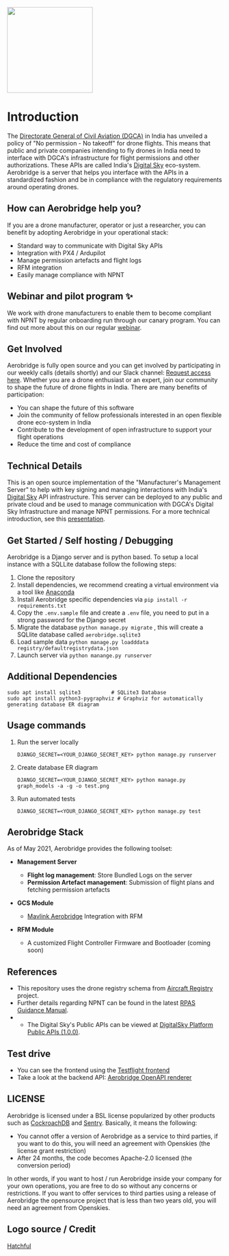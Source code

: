 <img src="https://i.imgur.com/88pvVBP.png" height="200">

# Introduction

The [Directorate General of Civil Aviation (DGCA)](https://dgca.gov.in/digigov-portal/) in India has unveiled a policy of "No permission - No takeoff" for drone flights. This means that public and private companies intending to fly drones in India need to interface with DGCA's infrastructure for flight permissions and other authorizations. These APIs are called India's [Digital Sky](https://digitalsky.dgca.gov.in/) eco-system. Aerobridge is a server that helps you interface with the APIs in a standardized fashion and be in compliance with the regulatory requirements around operating drones.

## How can Aerobridge help you?

If you are a drone manufacturer, operator or just a researcher, you can benefit by adopting Aerobridge in your operational stack:

- Standard way to communicate with Digital Sky APIs
- Integration with PX4 / Ardupilot
- Manage permission artefacts and flight logs
- RFM integration
- Easily manage compliance with NPNT

## Webinar and pilot program ✨

We work with drone manufacturers to enable them to become compliant with NPNT by regular onboarding run through our canary program. You can find out more about this on our regular [webinar](https://webinar.aerobridge.in).

## Get Involved

Aerobridge is fully open source and you can get involved by participating in our weekly calls (details shortly) and our Slack channel: [Request access here](https://forms.gle/qdUgjJHiFQn2Yuhg6). Whether you are a drone enthusiast or an expert, join our community to shape the future of drone flights in India. There are many benefits of participation:

- You can shape the future of this software
- Join the community of fellow professionals interested in an open flexible drone eco-system in India
- Contribute to the development of open infrastructure to support your flight operations
- Reduce the time and cost of compliance

## Technical Details

This is an open source implementation of the "Manufacturer's Management Server" to help with key signing and managing interactions with India's [Digital Sky](https://digitalsky.dgca.gov.in/) API infrastructure. This server can be deployed to any public and private cloud and be used to manage communication with DGCA's Digital Sky Infrastructure and manage NPNT permissions. For a more technical introduction, see this [presentation](https://docs.google.com/presentation/d/1cZrNwNrLtLIj5eKEGql2HN-G1gZFbbGhGbiTB1i16So/edit?usp=sharing).

## Get Started / Self hosting / Debugging

Aerobridge is a Django server and is python based. To setup a local instance with a SQLLite database follow the following steps: 

1. Clone the repository
2. Install dependencies, we recommend creating a virtual environment via a tool like [Anaconda](https://docs.conda.io/en/latest/)
3. Install Aerobridge specific dependencies via `pip install -r requirements.txt`
4. Copy the `.env.sample` file and create a `.env` file, you need to put in a strong password for the Django secret
5. Migrate the database `python manage.py migrate` , this will create a SQLlite database called `aerobridge.sqlite3`
6. Load sample data `python manage.py loadddata registry/defaultregistrydata.json`
7. Launch server via `python manange.py runserver`

## Additional Dependencies

``` 
sudo apt install sqlite3          # SQLite3 Database
sudo apt install python3-pygraphviz # Graphviz for automatically generating database ER diagram
```

## Usage commands

1. Run the server locally 
   ```
   DJANGO_SECRET=<YOUR_DJANGO_SECRET_KEY> python manage.py runserver
   ```
2. Create database ER diagram
   ```
   DJANGO_SECRET=<YOUR_DJANGO_SECRET_KEY> python manage.py graph_models -a -g -o test.png
   ```
3. Run automated tests
    ```
    DJANGO_SECRET=<YOUR_DJANGO_SECRET_KEY> python manage.py test
    ```

## Aerobridge Stack

As of May 2021, Aerobridge provides the following toolset:

- **Management Server**
  - __Flight log management__: Store Bundled Logs on the server
  - __Permission Artefact management__: Submission of flight plans and fetching permission artefacts

- **GCS Module**
  - [Mavlink Aerobridge](https://github.com/openskies-sh/mavlink-aerobridge) Integration with RFM

- **RFM Module**
  - A customized Flight Controller Firmware and Bootloader (coming soon)

## References

- This repository uses the drone registry schema from [Aircraft Registry](https://aircraftregistry.herokuapp.com) project.
- Further details regarding NPNT can be found in the latest [RPAS Guidance Manual](https://public-prd-dgca.s3.ap-south-1.amazonaws.com/InventoryList/headerblock/drones/DGCA%20RPAS%20Guidance%20Manual.pdf).
- - The Digital Sky's Public APIs can be viewed at [DigitalSky Platform Public APIs (1.0.0)](https://redocly.github.io/redoc/?url=https://digitalsky.dgca.gov.in/assets/files/DigitalSky-Public-API-Swagger-Specification-v1.0.0.yml).

## Test drive

- You can see the frontend using the [Testflight frontend](https://aerobridgetestflight.herokuapp.com/launchpad)
- Take a look at the backend API: [Aerobridge OpenAPI renderer](https://redocly.github.io/redoc/?url=https://raw.githubusercontent.com/openskies-sh/aerobridge/master/api/aerobridge-1.0.0.resolved.yaml)

## LICENSE

Aerobridge is licensed under a BSL license popularized by other products such as [CockroachDB](https://www.cockroachlabs.com/docs/stable/licensing-faqs.html) and [Sentry](https://blog.sentry.io/2019/11/06/relicensing-sentry). Basically, it means the following:

- You cannot offer a version of Aerobridge as a service to third parties, if you want to do this, you will need an agreement with Openskies (the license grant restriction)
- After 24 months, the code becomes Apache-2.0 licensed (the conversion period)

In other words, if you want to host / run Aerobridge inside your company for your own operations, you are free to do so without any concerns or restrictions. If you want to offer services to third parties using a release of Aerobridge the opensource project that is less than two years old, you will need an agreement  from Openskies.

## Logo source / Credit

[Hatchful](https://hatchful.shopify.com/)
